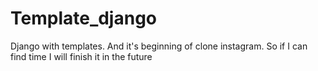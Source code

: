 # Template_django
Django with templates. And it's beginning of clone instagram. So if I can find time I will finish it in the future
